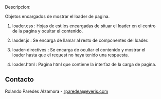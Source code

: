Descripcion:

Objetos encargados de mostrar el loader de pagina.

1) loader.css : Hojas de estilos encargadas de situar el loader en el centro de la pagina y ocultar el contenido.

2) laoder.js      : Se encarga de llamar al resto de componentes del loader.

3) loader-directives : Se encarga de ocultar el contenido y mostrar el loader hasta que el request no haya tenido una respuesta.

4) loader.html : Pagina html que contiene la interfaz de la carga de pagina.


Contacto
----------
Rolando Paredes Alzamora - rparedea@everis.com
